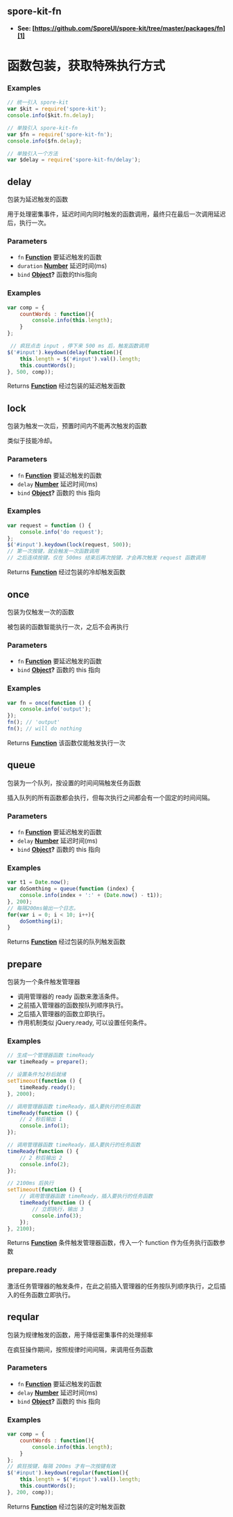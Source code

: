 <!-- Generated by documentation.js. Update this documentation by updating the source code. -->

## spore-kit-fn

-   **See: [https://github.com/SporeUI/spore-kit/tree/master/packages/fn][1]**

# 函数包装，获取特殊执行方式

### Examples

```javascript
// 统一引入 spore-kit
var $kit = require('spore-kit');
console.info($kit.fn.delay);

// 单独引入 spore-kit-fn
var $fn = require('spore-kit-fn');
console.info($fn.delay);

// 单独引入一个方法
var $delay = require('spore-kit-fn/delay');
```

## delay

包装为延迟触发的函数

用于处理密集事件，延迟时间内同时触发的函数调用，最终只在最后一次调用延迟后，执行一次。

### Parameters

-   `fn` **[Function][2]** 要延迟触发的函数
-   `duration` **[Number][3]** 延迟时间(ms)
-   `bind` **[Object][4]?** 函数的this指向

### Examples

```javascript
var comp = {
	countWords : function(){
		console.info(this.length);
	}
};

 // 疯狂点击 input ，停下来 500 ms 后，触发函数调用
$('#input').keydown(delay(function(){
	this.length = $('#input').val().length;
	this.countWords();
}, 500, comp));
```

Returns **[Function][2]** 经过包装的延迟触发函数

## lock

包装为触发一次后，预置时间内不能再次触发的函数

类似于技能冷却。

### Parameters

-   `fn` **[Function][2]** 要延迟触发的函数
-   `delay` **[Number][3]** 延迟时间(ms)
-   `bind` **[Object][4]?** 函数的 this 指向

### Examples

```javascript
var request = function () {
	console.info('do request');
};
$('#input').keydown(lock(request, 500));
// 第一次按键，就会触发一次函数调用
// 之后连续按键，仅在 500ms 结束后再次按键，才会再次触发 request 函数调用
```

Returns **[Function][2]** 经过包装的冷却触发函数

## once

包装为仅触发一次的函数

被包装的函数智能执行一次，之后不会再执行

### Parameters

-   `fn` **[Function][2]** 要延迟触发的函数
-   `bind` **[Object][4]?** 函数的 this 指向

### Examples

```javascript
var fn = once(function () {
	console.info('output');
});
fn(); // 'output'
fn(); // will do nothing
```

Returns **[Function][2]** 该函数仅能触发执行一次

## queue

包装为一个队列，按设置的时间间隔触发任务函数

插入队列的所有函数都会执行，但每次执行之间都会有一个固定的时间间隔。

### Parameters

-   `fn` **[Function][2]** 要延迟触发的函数
-   `delay` **[Number][3]** 延迟时间(ms)
-   `bind` **[Object][4]?** 函数的 this 指向

### Examples

```javascript
var t1 = Date.now();
var doSomthing = queue(function (index) {
	console.info(index + ':' + (Date.now() - t1));
}, 200);
// 每隔200ms输出一个日志。
for(var i = 0; i < 10; i++){
	doSomthing(i);
}
```

Returns **[Function][2]** 经过包装的队列触发函数

## prepare

包装为一个条件触发管理器

-   调用管理器的 ready 函数来激活条件。
-   之前插入管理器的函数按队列顺序执行。
-   之后插入管理器的函数立即执行。
-   作用机制类似 jQuery.ready, 可以设置任何条件。

### Examples

```javascript
// 生成一个管理器函数 timeReady
var timeReady = prepare();

// 设置条件为2秒后就绪
setTimeout(function () {
	timeReady.ready();
}, 2000);

// 调用管理器函数 timeReady，插入要执行的任务函数
timeReady(function () {
	// 2 秒后输出 1
	console.info(1);
});

// 调用管理器函数 timeReady，插入要执行的任务函数
timeReady(function () {
	// 2 秒后输出 2
	console.info(2);
});

// 2100ms 后执行
setTimeout(function () {
	// 调用管理器函数 timeReady，插入要执行的任务函数
	timeReady(function () {
		// 立即执行，输出 3
		console.info(3);
	});
}, 2100);
```

Returns **[Function][2]** 条件触发管理器函数，传入一个 function 作为任务执行函数参数

### prepare.ready

激活任务管理器的触发条件，在此之前插入管理器的任务按队列顺序执行，之后插入的任务函数立即执行。

## reqular

包装为规律触发的函数，用于降低密集事件的处理频率

在疯狂操作期间，按照规律时间间隔，来调用任务函数

### Parameters

-   `fn` **[Function][2]** 要延迟触发的函数
-   `delay` **[Number][3]** 延迟时间(ms)
-   `bind` **[Object][4]?** 函数的 this 指向

### Examples

```javascript
var comp = {
	countWords : function(){
		console.info(this.length);
	}
};
// 疯狂按键，每隔 200ms 才有一次按键有效
$('#input').keydown(regular(function(){
	this.length = $('#input').val().length;
	this.countWords();
}, 200, comp));
```

Returns **[Function][2]** 经过包装的定时触发函数

[1]: https://github.com/SporeUI/spore-kit/tree/master/packages/fn

[2]: https://developer.mozilla.org/docs/Web/JavaScript/Reference/Statements/function

[3]: https://developer.mozilla.org/docs/Web/JavaScript/Reference/Global_Objects/Number

[4]: https://developer.mozilla.org/docs/Web/JavaScript/Reference/Global_Objects/Object
